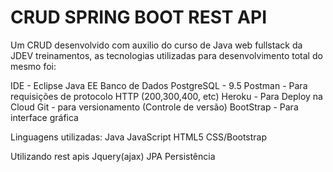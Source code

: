 # CRUD SPRING BOOT REST API 
Um CRUD desenvolvido com auxilio do curso de Java web fullstack da JDEV treinamentos, as tecnologias utilizadas para desenvolvimento total do mesmo foi:


IDE - Eclipse Java EE
Banco de Dados PostgreSQL - 9.5
Postman - Para requisições de protocolo HTTP (200,300,400, etc)
Heroku - Para Deploy na Cloud
Git - para versionamento (Controle de versão)
BootStrap - Para interface gráfica



Linguagens utilizadas:
Java
JavaScript 
HTML5
CSS/Bootstrap


Utilizando rest apis
Jquery(ajax)
JPA
Persistência 
